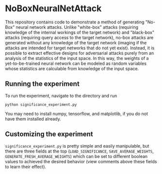 # NoBoxNeuralNetAttack

This repository contains code to demonstrate a method of generating "No-Box" neural network attacks. Unlike "white-box" attacks (requiring knowledge of the internal workings of the target network) and "black-box" attacks (requiring query access to the target network), no-box attacks are generated without any knowledge of the target network (imaging if the attacks are intended for target networks that do not yet exist). Instead, it is possible to extract effective designs for adversarial attacks purely from an analysis of the statistics of the input space. In this way, the weights of a yet-to-be-trained neural network can be modeled as random variables whose statistics are calculable from knowledge of the input space.

## Running the experiment

To run the experiment, navigate to the directory and run
```
python significance_experiment.py
```
You may need to install numpy, tensorflow, and matplotlib, if you do not have them installed already.

## Customizing the experiment

`significance_experiment.py` is pretty simple and easily manipulable, but there are three fields at the top (`LOAD_SIGNIFICANCE`, `SAVE_AVERAGE_WEIGHTS`, `GENERATE_FRESH_AVERAGE_WEIGHTS`) which can be set to different boolean values to achieved the desired behavior (view comments above these fields to learn their effect).
